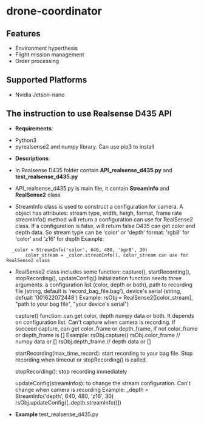 # drone-coordinator
## Features
* Environment hyperthesis
* Flight mission management
* Order processing

## Supported Platforms
* Nvidia Jetson-nano

## The instruction to use Realsense D435 API
* **Requirements**:
- Python3
- pyrealsense2 and numpy library. Can use pip3 to install

* **Descriptions**:
- In Realsense D435 folder contain **API_realsense_d435.py** and **test_realsense_d435.py**
- API_realsense_d435.py is main file, it contain **StreamInfo** and **RealSense2** class

- StreamInfo class is used to construct a configuration for camera. A object has attributes: stream type, width, heigh, format, frame rate
  streamInfo() method will return a configuration can use for RealSense2 class. If a configuration is false, will return false
  D435 can get color and depth data. So stream type can be 'color' or 'depth'
  format: 'rgb8' for 'color' and 'z16' for depth
  Example:
  
```
  _color = StreamInfo('color', 640, 480, 'bgr8', 30)  
	   color_stream = _color.streamInfo(), color_stream can use for RealSense2 class
```


- RealSense2 class includes some function: capture(), startRecording(), stopRecording(), updateConfig()
  Initialization function needs three arguments: a configuration list (color, depth or both), path to recording file (string, default is 'record_bag_file.bag'),                                                device's serial (string, defualt '001622072448')
  Example: rsObj = RealSense2([color_stream], "path to your bag file", "your device's serial")

  capture() function: can get color, depth numpy data or both. It depends on configuration list. Can't capture when camera is recording. If succeed capture, can get color_frame or depth_frame, if not color_frame or depth_frame is []
  Example: rsObj.capture()
	   rsObj.color_frame // numpy data or []
	   rsObj.depth_frame // depth data or []

  startRecording(max_time_record): start recording to your bag file. Stop recording when timeout or stopRecording() is called. 

  stopRecording(): stop recording immediately 

  updateConfig(streamInfos): to change the stream configuration. Can't change when camera is recording
  Example: _depth = StreamInfo('depth', 640, 480, 'z16', 30)
	   rsObj.updateConfig([_depth.streamInfo()])

* **Example**
test_realsense_d435.py



	

  



